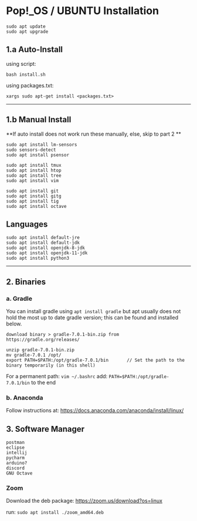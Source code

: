 # Pop!\_OS / UBUNTU Installation
 
 
    sudo apt update
    sudo apt upgrade
   
## 1.a Auto-Install
using script:

    bash install.sh
 
using packages.txt:

    xargs sudo apt-get install <packages.txt>

-----------------------------------------
    
## 1.b Manual Install
**If auto install does not work run these manually, else, skip to part 2 **

    sudo apt install lm-sensors
    sudo sensors-detect
    sudo apt install psensor
    
    sudo apt install tmux
    sudo apt install htop
    sudo apt install tree
    sudo apt install vim
    
    sudo apt install git
    sudo apt install gitg
    sudo apt install tig
    sudo apt install octave

## Languages

    sudo apt install default-jre
    sudo apt install default-jdk
    sudo apt install openjdk-8-jdk
    sudo apt install openjdk-11-jdk
    sudo apt install python3

-----------------------------------------

## 2. Binaries

   ### a. Gradle
   You can install gradle using `apt install gradle` but apt usually does not hold the most up to date gradle version; this can be found and installed below. 
   
    download binary > gradle-7.0.1-bin.zip from https://gradle.org/releases/
    
    unzip gradle-7.0.1-bin.zip
    mv gradle-7.0.1 /opt/
    export PATH=$PATH:/opt/gradle-7.0.1/bin       // Set the path to the binary temporarily (in this shell)

   For a permanent path: `vim ~/.bashrc`
    add: `PATH=$PATH:/opt/gradle-7.0.1/bin` to the end
    
   ### b. Anaconda
   Follow instructions at: https://docs.anaconda.com/anaconda/install/linux/
      
## 3.   Software Manager
  
    postman
    eclipse
    intellij
    pycharm
    arduino?
    discord
    GNU Octave
  
   ### Zoom
   Download the deb package: https://zoom.us/download?os=linux
   
   run: `sudo apt install ./zoom_amd64.deb`
    
    

    
